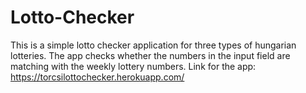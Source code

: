 # Lotto-Checker

This is a simple lotto checker application for three types of hungarian lotteries. 
The app checks whether the numbers in the input field are matching with the weekly lottery numbers.
Link for the app: https://torcsilottochecker.herokuapp.com/
